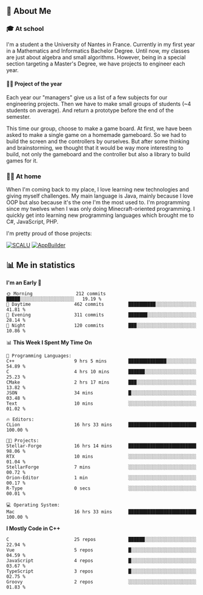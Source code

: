 ## 👀 About Me

### 🎓 At school

I'm a student a the University of Nantes in France. Currently in my first year in a Mathematics and Informatics Bachelor Degree. Until now, my classes are just about algebra and small algorithms. However, being in a special section targeting a Master's Degree, we have projects to engineer each year. 

#### 🔧🔬 Project of the year

Each year our "managers" give us a list of a few subjects for our engineering projects. Then we have to make small groups of students (~4 students on average). And return a prototype before the end of the semester.

This time our group, choose to make a game board. At first, we have been asked to make a single game on a homemade gameboard. So we had to build the screen and the controllers by ourselves. 
But after some thinking and brainstorming, we thought that it would be way more interesting to build, not only the gameboard and the controller but also a library to build games for it.

### 👨‍💻 At home

When I'm coming back to my place, I love learning new technologies and giving myself challenges. My main language is Java, mainly because I love OOP but also because it's the one I'm the most used to. I'm programming since my twelves when I was only doing Minecraft-oriented programming.  I quickly get into learning new programming languages which brought me to C#, JavaScript, PHP. 

I'm pretty proud of those projects:

[![SCALU](https://github-readme-stats.vercel.app/api/pin?username=renardfute&repo=SCALU)](https://github.com/renardfute/scalu)
[![AppBuilder](https://github-readme-stats.vercel.app/api/pin?username=pulsedev2&repo=AppBuilder)](https://github.com/pulsedev2/AppBuilder)

## 📊 Me in statistics
<!--START_SECTION:waka-->
**I'm an Early 🐤** 

```text
🌞 Morning                212 commits         █████░░░░░░░░░░░░░░░░░░░░   19.19 % 
🌆 Daytime                462 commits         ██████████░░░░░░░░░░░░░░░   41.81 % 
🌃 Evening                311 commits         ███████░░░░░░░░░░░░░░░░░░   28.14 % 
🌙 Night                  120 commits         ███░░░░░░░░░░░░░░░░░░░░░░   10.86 % 
```


📊 **This Week I Spent My Time On** 

```text
💬 Programming Languages: 
C++                      9 hrs 5 mins        ██████████████░░░░░░░░░░░   54.89 % 
C                        4 hrs 10 mins       ██████░░░░░░░░░░░░░░░░░░░   25.23 % 
CMake                    2 hrs 17 mins       ███░░░░░░░░░░░░░░░░░░░░░░   13.82 % 
JSON                     34 mins             █░░░░░░░░░░░░░░░░░░░░░░░░   03.48 % 
Text                     10 mins             ░░░░░░░░░░░░░░░░░░░░░░░░░   01.02 % 

🔥 Editors: 
CLion                    16 hrs 33 mins      █████████████████████████   100.00 % 

🐱‍💻 Projects: 
Stellar-Forge            16 hrs 14 mins      █████████████████████████   98.06 % 
RTX                      10 mins             ░░░░░░░░░░░░░░░░░░░░░░░░░   01.04 % 
StellarForge             7 mins              ░░░░░░░░░░░░░░░░░░░░░░░░░   00.72 % 
Orion-Editor             1 min               ░░░░░░░░░░░░░░░░░░░░░░░░░   00.17 % 
R-Type                   0 secs              ░░░░░░░░░░░░░░░░░░░░░░░░░   00.01 % 

💻 Operating System: 
Mac                      16 hrs 33 mins      █████████████████████████   100.00 % 
```

**I Mostly Code in C++** 

```text
C                        25 repos            ██████░░░░░░░░░░░░░░░░░░░   22.94 % 
Vue                      5 repos             █░░░░░░░░░░░░░░░░░░░░░░░░   04.59 % 
JavaScript               4 repos             █░░░░░░░░░░░░░░░░░░░░░░░░   03.67 % 
TypeScript               3 repos             █░░░░░░░░░░░░░░░░░░░░░░░░   02.75 % 
Groovy                   2 repos             ░░░░░░░░░░░░░░░░░░░░░░░░░   01.83 % 
```




<!--END_SECTION:waka-->

